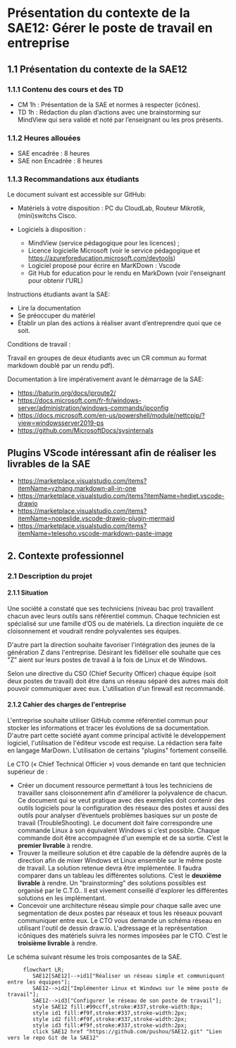 # Présentation du contexte de la SAE12: Gérer le poste de travail en entreprise

## 1.1 Présentation du contexte de la SAE12

### 1.1.1 Contenu des cours et des TD

- CM 1h : Présentation de la SAE et normes à respecter (icônes).
- TD 1h : Rédaction du plan d’actions avec une brainstorming sur MindView qui sera validé et noté par l’enseignant ou les pros présents.

### 1.1.2 Heures allouées

- SAE encadrée : 8 heures
- SAE non Encadrée : 8 heures

### 1.1.3 Recommandations aux étudiants

Le document suivant est accessible sur GitHub:

- Matériels à votre disposition : PC du CloudLab, Routeur Mikrotik, (mini)switchs Cisco.

- Logiciels à disposition :
  - MindView (service pédagogique pour les licences) ;
  - Licence logicielle Microsoft (voir le service pédagogique et <https://azureforeducation.microsoft.com/devtools>)
  - Logiciel proposé pour écrire en MarKDown : Vscode
  - Git Hub for education pour le rendu en MarkDown (voir l'enseignant pour obtenir l’URL)

Instructions étudiants avant la SAE:

- Lire la documentation
- Se préoccuper du matériel
- Établir un plan des actions à réaliser avant d’entreprendre quoi que ce soit.

Conditions de travail :

Travail en groupes de deux étudiants avec un CR commun au format markdown doublé par un rendu pdf).

Documentation à lire impérativement avant le démarrage de la SAE:

- <https://baturin.org/docs/iproute2/>
- <https://docs.microsoft.com/fr-fr/windows-server/administration/windows-commands/ipconfig>
- <https://docs.microsoft.com/en-us/powershell/module/nettcpip/?view=windowsserver2019-ps>
- <https://github.com/MicrosoftDocs/sysinternals>

## Plugins VScode intéressant afin de réaliser les livrables de la SAE

- <https://marketplace.visualstudio.com/items?itemName=yzhang.markdown-all-in-one>
- <https://marketplace.visualstudio.com/items?itemName=hediet.vscode-drawio>
- <https://marketplace.visualstudio.com/items?itemName=nopeslide.vscode-drawio-plugin-mermaid>
- <https://marketplace.visualstudio.com/items?itemName=telesoho.vscode-markdown-paste-image>

## 2. Contexte professionnel

### 2.1 Description du projet

#### 2.1.1 Situation

Une société a constaté que ses techniciens (niveau bac pro) travaillent chacun avec leurs outils sans référentiel commun.  Chaque technicien est spécialisé sur une famille d’OS ou de matériels. La direction inquiète de ce cloisonnement et voudrait rendre polyvalentes ses équipes.

D'autre part la direction souhaite favoriser l'intégration des jeunes de la génération Z dans l'entreprise. Désirant les fidéliser elle souhaite que ces "Z" aient sur leurs postes de travail à la fois de Linux et de Windows.

Selon une directive du CSO (Chief Security Officer) chaque équipe (soit deux postes de travail) doit être dans un réseau séparé des autres mais doit pouvoir communiquer avec eux. L'utilisation d'un firewall est recommandé.

#### 2.1.2 Cahier des charges de l'entreprise

L'entreprise souhaite utiliser GitHub comme référentiel commun pour stocker les informations et tracer les évolutions de sa documentation.
D'autre part cette société ayant comme principal activité le développement logiciel, l'utilisation de l'éditeur vscode est requise. La rédaction sera faite en langage MarDown. L'utilisation de certains "plugins" fortement conseillé.  

Le CTO (« Chief Technical Officier ») vous demande en tant que technicien supérieur de :  

- Créer un document ressource permettant à tous les techniciens de travailler sans cloisonnement afin d'améliorer la polyvalence de chacun. Ce document qui se veut pratique avec des exemples doit contenir des outils logiciels pour la configuration des réseaux des postes et aussi des outils pour analyser d’éventuels problèmes basiques sur un poste de travail (TroubleShooting). Le document doit faire correspondre une commande Linux à son équivalent Windows si c’est possible.
    Chaque commande doit être accompagnée d'un exemple et de sa sortie.
    C’est le **premier livrable** à rendre.
- Trouver la meilleure solution et être capable de la défendre auprès de la direction afin de mixer Windows et Linux ensemble sur le même poste de travail. La solution retenue devra être implémentée. Il faudra comparer dans un tableau les différentes solutions. C’est le **deuxième livrable** à rendre. Un "brainstorming" des solutions possibles est organisé par le C.T.O.. Il est vivement conseillé d'explorer les différentes solutions en les implémentant.
- Concevoir une architecture réseau simple pour chaque salle avec une segmentation de deux postes par réseaux et tous les réseaux pouvant communiquer entre eux. Le CTO vous demande un schéma réseau en utilisant l'outil de dessin draw.io. L'adressage et la représentation icôniques des matériels suivra les normes imposées par le CTO. C’est le **troisième livrable** à rendre.

Le schéma suivant résume les trois composantes de la SAE.

``` mermaid
     flowchart LR;
        SAE12[SAE12]-->id1["Réaliser un réseau simple et communiquant entre les équipes"];
        SAE12-->id2["Implémenter Linux et Windows sur le même poste de travail"];
        SAE12-->id3["Configurer le réseau de son poste de travail"];
        style SAE12 fill:#99ccff,stroke:#337,stroke-width:8px;
        style id1 fill:#f9f,stroke:#337,stroke-width:2px;
        style id2 fill:#f9f,stroke:#337,stroke-width:2px;
        style id3 fill:#f9f,stroke:#337,stroke-width:2px;
        click SAE12 href "https://github.com/pushou/SAE12.git" "Lien vers le repo Git de la SAE12"
```
